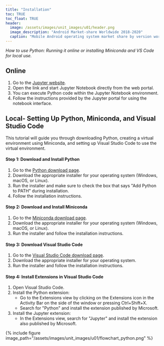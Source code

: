 ```yaml
---
title: "Installation"
toc: TRUE
toc_float: TRUE
header:
  image: /assets/images/unit_images/u01/header.png
  image_description: "Android Market-share Worldwide 2018-2020"
  caption: "Mobile Android operating system market share by version worldwide from 2018 to 2020: [StatCounter](https://gs.statcounter.com/android-version-market-share/mobile/worldwide/#monthly-201907-202001) [via Statista](https://www.statista.com/statistics/921152/mobile-android-version-share-worldwide/)"
---
```

*How to use Python: Running it online or installing Miniconda and VS Code for local use.*
<!--more-->

## Online

1. Go to the [Jupyter website](https://jupyter.org/).
2. Open the link and start Jupyter Notebook directly from the web portal.
3. You can execute Python code within the Jupyter Notebook environment.
4. Follow the instructions provided by the Jupyter portal for using the notebook interface.

## Local- Setting Up Python, Miniconda, and Visual Studio Code

This tutorial will guide you through downloading Python, creating a virtual environment using Miniconda, and setting up Visual Studio Code to use the virtual environment.

#### Step 1: Download and Install Python

1. Go to the [Python download page](https://www.python.org/downloads/).
2. Download the appropriate installer for your operating system (Windows, macOS, or Linux).
3. Run the installer and make sure to check the box that says "Add Python to PATH" during installation.
4. Follow the installation instructions.

#### Step 2: Download and Install Miniconda

1. Go to the [Miniconda download page](https://docs.conda.io/en/latest/miniconda.html).
2. Download the appropriate installer for your operating system (Windows, macOS, or Linux).
3. Run the installer and follow the installation instructions.

#### Step 3: Download Visual Studio Code

1. Go to the [Visual Studio Code download page](https://code.visualstudio.com/Download).
2. Download the appropriate installer for your operating system.
3. Run the installer and follow the installation instructions.

#### Step 4: Install Extensions in Visual Studio Code

1. Open Visual Studio Code.
2. Install the Python extension:
   - Go to the Extensions view by clicking on the Extensions icon in the Activity Bar on the side of the window or pressing Ctrl+Shift+X.
   - Search for "Python" and install the extension published by Microsoft.
3. Install the Jupyter extension:
   - In the Extensions view, search for "Jupyter" and install the extension also published by Microsoft.

{% include figure image_path="/assets/images/unit_images/u01/flowchart_python.png" %}

<!--
## Further reading

add some day
-->
